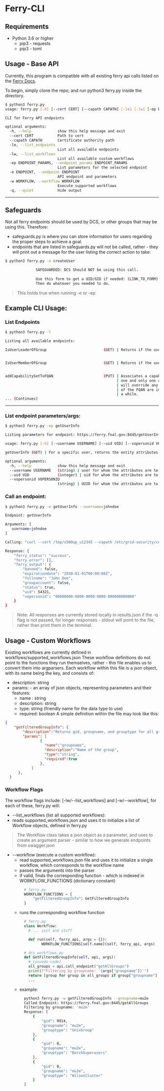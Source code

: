 # Ferry-CLI

## Requirements
* Python 3.6 or higher
  * pip3 - requests
  * pip3 - toml

## Usage - Base API  
Currently, this program is compatible with all existing ferry api calls listed on the [Ferry Docs](https://ferry.fnal.gov:8445/docs#).

To begin, simply clone the repo, and run python3 ferry.py inside the directory.

``` bash  
$ python3 ferry.py
usage: ferry.py [-h] [--cert CERT] [--capath CAPATH] [-le] [-lw] [-ep ENDPOINT_PARAMS] [-e ENDPOINT] [-w WORKFLOW] [-q]

CLI for Ferry API endpoints

optional arguments:
  -h, --help            show this help message and exit
  --cert CERT           Path to cert
  --capath CAPATH       Certificate authority path
  -le, --list_endpoints
                        List all available endpoints
  -lw, --list_workflows
                        List all available custom workflows
  -ep ENDPOINT_PARAMS, --endpoint_params ENDPOINT_PARAMS
                        List parameters for the selected endpoint
  -e ENDPOINT, --endpoint ENDPOINT
                        API endpoint and parameters
  -w WORKFLOW, --workflow WORKFLOW
                        Execute supported workflows
  -q, --quiet           Hide output
```
---
## Safeguards
Not all ferry endpoints should be used by DCS, or other groups that may be using this. Therefore:
* safeguards.py is where you can store information for users regarding the proper steps to achieve a goal.
* endpoints that are listed in safeguards.py will not be called, rather - they will print out a message for the user listing the correct action to take:
```bash
$ python3 ferry.py -e createUser

              SAFEGUARDED: DCS Should NOT be using this call.
              
              Use this form to get a UID/GID if needed: (LINK_TO_FORM)
              Then do whatever you needed to do.

```
> This holds true when running -e or -ep


## Example CLI Usage:

### List Endpoints

``` bash
$ python3 ferry.py -l

Listing all available endpoints:

IsUserLeaderOfGroup                          (GET) | Returns if the user is the leader of the group.


IsUserMemberOfGroup                          (GET) | Returns if the user belongs to the specified group.


addCapabilitySetToFQAN                       (PUT) | Associates a capability set with a FQAN.  A FQAN can have
                                                   | one and only one associated capability sets. This method
                                                   | will override any prior setting. LDAP records for all users
                                                   | of the FQAN are immediately updated. That update could take
                                                   | a while.
... (Continues)

```

---

### List endpoint parameters/args:
``` bash
$ python3 ferry.py -ep getUserInfo

Listing parameters for endpoint: https://ferry.fnal.gov:8445/getUserInfo

usage: ferry.py [-h] [--username USERNAME] [--uid UID] [--vopersonid VOPERSONID]

getUserInfo (GET) | For a specific user, returns the entity attributes. You must | supply ONE of username or uid or vopersonid.

optional arguments:
  -h, --help            show this help message and exit
  --username USERNAME   (string) | user for whom the attributes are to be returned
  --uid UID             (integer) | uid for whom the attributes are to be returned
  --vopersonid VOPERSONID
                        (string) | UUID for whom the attributes are to be returned
```

### Call an endpoint:
``` bash
$ python3 ferry.py -e getUserInfo --username=johndoe

Endpoint: getUserInfo

Arguments: [
   username=johndoe
]

Calling: "curl --cert /tmp/x509up_u12345 --capath /etc/grid-security/certificates https://ferry.fnal.gov:8445/getUserInfo?username=johndoe"

Response: {
    "ferry_status": "success",
    "ferry_error": [],
    "ferry_output": {
        "banned": false,
        "expirationdate": "2038-01-01T00:00:00Z",
        "fullname": "John Doe",
        "groupaccount": false,
        "status": true,
        "uid": 54321,
        "vopersonid": "00000000-0000-0000-0000-000000000000"
    }
}

```
> Note: All responses are currently stored locally in results.json if the -q flag is not passed, for longer responses - stdout will point to the file, rather than print them in the terminal.


## Usage - Custom Workflows
Existing workflows are currently defined in workflows/supported_workflows.json
These workflow definitions do not point to the functions they run themselves, rather - this file 
enables us to convert them into argparsers. Each workflow within this file is a json object, with its name being the key, and consists of:
* description: string
* params: - an array of json objects, representing parameters and their features:
  * name : string
  * description: string
  * type: string (friendly name for the data type to use)
  * required: boolean
A simple definition within the file may look like this:
```json
{
    "getFilteredGroupInfo": {
        "description":"Returns gid, groupname, and grouptype for all groups with 'groupname' variable in its name.",
        "params": [
                {
                  "name":"groupname", 
                  "description":"Name of the group", 
                  "type":"string", 
                  "required":true
                },
            ]
      },
  }

```
  
### Workflow Flags
The workflow flags include:
[-lw/--list_workflows] and [-w/--workflow], for each of these, ferry.py will:
* --list_workflows (list all supported workflows):
 * reads supported_workflows.json and uses it to initialize a list of Workflow objects, defined in ferry.py
  > The Workflow class takes a json object as a parameter, and uses to create an argument parser - similar to how we generate endpoints from swagger.json

* --workflow (execute a custom workflow):
  * read supported_workflows.json file and uses it to initialize a single workflow, which corresponds to the workflow name
  * passes the arguments into the parser
  * if valid, finds the corresponding function - which is indexed in WORKFLOW_FUNCTIONS (dictionary constant)
    ```python
      # ferry.py
      WORKFLOW_FUNCTIONS = {
          "getFilteredGroupInfo": GetFilteredGroupInfo
      }

    ```
  * runs the corresponding workflow function
    ```python
      # ferry.py
      class Workflow:
        # ... init and stuff

        def run(self, ferry_api, args = {}):
              WORKFLOW_FUNCTIONS[self.name](self, ferry_api, args)
    
      # dcs_workflows.py
      def GetFilteredGroupInfo(self, api, args):
        # (psuedo-code)
        all_groups = api.call_endpoint("getAllGroups")
        print(f"Filtering by groupname: '{args["groupname"]}'")
        return [group for group in all_groups if group["groupname"] == args["groupname"]]
        ...

    ```
  * example: 
    ``` bash
      python3 ferry.py -w getFilteredGroupInfo --groupname=mu2e
      Called Endpoint: https://ferry.fnal.gov:8445/getAllGroups
      Filtering by groupname: 'mu2e'
      Response: [
          {
              "gid": 9914,
              "groupname": "mu2e",
              "grouptype": "UnixGroup"
          },
          {
              "gid": 0,
              "groupname": "mu2e",
              "grouptype": "BatchSuperusers"
          },
          {
              "gid": 0,
              "groupname": "mu2e",
              "grouptype": "WilsonCluster"
          }
      ]
    ```
 